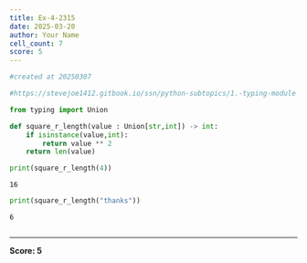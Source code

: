 ```yaml
---
title: Ex-4-2315
date: 2025-03-20
author: Your Name
cell_count: 7
score: 5
---
```


```python
#created at 20250307
```


```python
#https://stevejoe1412.gitbook.io/ssn/python-subtopics/1.-typing-module
```


```python
from typing import Union
```


```python
def square_r_length(value : Union[str,int]) -> int:
    if isinstance(value,int):
        return value ** 2
    return len(value)
```


```python
print(square_r_length(4))
```

    16



```python
print(square_r_length("thanks"))
```

    6



```python

```


---
**Score: 5**